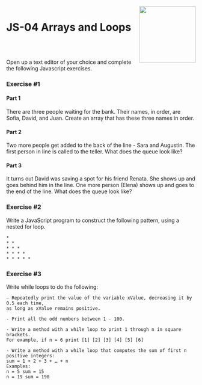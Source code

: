 <img align="right" width="150" height="150" src="https://media-exp1.licdn.com/dms/image/C4E0BAQF7BYCCZt5epw/company-logo_200_200/0?e=2159024400&v=beta&t=qUAFP9bUgBEEXGVQYpUXW1J_OiP8e0r4rFBpqp8OrxA">

# JS-04 Arrays and Loops

 <br/>
 <br/>

Open up a text editor of your choice and complete the following Javascript exercises.

### Exercise #1

#### Part 1

There are three people waiting for the bank. Their names, in order, are Sofia, David, and Juan.
Create an array that has these three names in order.

#### Part 2

Two more people get added to the back of the line - Sara and Augustin.
The first person in line is called to the teller.
What does the queue look like?

#### Part 3

It turns out David was saving a spot for his friend Renata. She shows up and goes behind him in the line. One more person (Elena) shows up and goes to the end of the line.
What does the queue look like?

### Exercise #2

Write a JavaScript program to construct the following pattern, using a nested for loop.

```
*
* *
* * *
* * * *
* * * * *
```

### Exercise #3

Write while loops to do the following:

```
– Repeatedly print the value of the variable xValue, decreasing it by 0.5 each time,
as long as xValue remains positive.
```

```
- Print all the odd numbers between 1 - 100.
```

```
- Write a method with a while loop to print 1 through n in square brackets.
For example, if n = 6 print [1] [2] [3] [4] [5] [6]
```

```
- Write a method with a while loop that computes the sum of first n positive integers:
sum = 1 + 2 + 3 + … + n
Examples:
n = 5 sum = 15
n = 19 sum = 190
```
